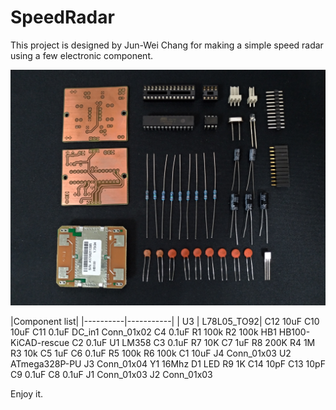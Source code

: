 # SpeedRadar

This project is designed by Jun-Wei Chang for making a simple speed radar using a few electronic component.

![image](https://github.com/jwchang418/SpeedRadar/blob/master/Fig1.jpg)

|Component list|
|----------|-----------|
| U3	| L78L05_TO92|
C12	10uF
C10	10uF
C11	0.1uF
DC_in1	Conn_01x02
C4	0.1uF
R1	100k
R2	100k
HB1	HB100-KiCAD-rescue
C2	0.1uF
U1	LM358
C3	0.1uF
R7	10K
C7	1uF
R8	200K
R4	1M
R3	10k
C5	1uF
C6	0.1uF
R5	100k
R6	100k
C1	10uF
J4	Conn_01x03
U2	ATmega328P-PU
J3	Conn_01x04
Y1	16Mhz
D1	LED
R9	1K
C14	10pF
C13	10pF
C9	0.1uF
C8	0.1uF
J1	Conn_01x03
J2	Conn_01x03



Enjoy it.
